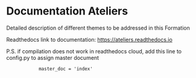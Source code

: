 # Documentation Ateliers

Detailed description of different themes to be addressed in this Formation

Readthedocs link to documentation: https://ateliers.readthedocs.io


P.S. if compilation does not work in readthedocs cloud, add this line to config.py to assign master document

     		    master_doc = 'index'